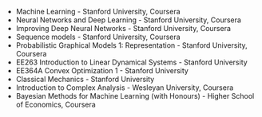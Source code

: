 
- Machine Learning - Stanford University, Coursera 
- Neural Networks and Deep Learning - Stanford University, Coursera
- Improving Deep Neural Networks - Stanford University, Coursera
- Sequence models - Stanford University, Coursera
- Probabilistic Graphical Models 1: Representation - Stanford University, Coursera
- EE263 Introduction to Linear Dynamical Systems - Stanford University
- EE364A Convex Optimization 1 - Stanford University
- Classical Mechanics - Stanford University
- Introduction to Complex Analysis - Wesleyan University, Coursera
- Bayesian Methods for Machine Learning (with Honours) - Higher School of Economics, Coursera
